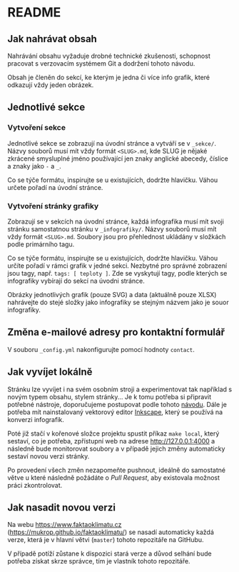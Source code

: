 # README

## Jak nahrávat obsah

Nahrávání obsahu vyžaduje drobné technické zkušenosti, schopnost pracovat s verzovacím systémem Git a dodržení tohoto návodu.

Obsah je členěn do sekcí, ke kterým je jedna či více info grafik, které odkazují vždy jeden obrázek.

## Jednotlivé sekce

### Vytvoření sekce

Jednotlivé sekce se zobrazují na úvodní stránce a vytváří se v `_sekce/`. Názvy souborů musí mít vždy formát
`<SLUG>.md`, kde SLUG je nějaké zkrácené smysluplné jméno používající jen znaky anglické abecedy, číslice a znaky jako `-` a `_`.

Co se týče formátu, inspirujte se u existujících, dodržte hlavičku. Váhou určete pořadí na úvodní stránce.

### Vytvoření stránky grafiky

Zobrazují se v sekcích na úvodní stránce, každá infografika musí mít svoji stránku samostatnou stránku v `_infografiky/`.
Názvy souborů musí mít vždy formát `<SLUG>.md`. Soubory jsou pro přehlednost ukládány v složkách podle primárního tagu.

Co se týče formátu, inspirujte se u existujících, dodržte hlavičku. Váhou určíte pořadí v rámci grafik v jedné sekci.
Nezbytné pro správné zobrazení jsou tagy, např. `tags: [ teploty ]`. Zde se vyskytují tagy, podle kterých se infografiky vybírají do sekcí na úvodni stránce.

Obrázky jednotlivých grafik (pouze SVG) a data (aktuálně pouze XLSX) nahrávejte do stejé složky jako infografiky se stejným názvem jako je souor infografiky.

## Změna e-mailové adresy pro kontaktní formulář

V souboru `_config.yml` nakonfigurujte pomocí hodnoty `contact`.

## Jak vyvíjet lokálně

Stránku lze vyvíjet i na svém osobním stroji a experimentovat tak například s novým typem obsahu, stylem stránky...
Je k tomu potřeba si připravit potřebné nástroje, doporučujeme postupovat podle tohoto [návodu](https://help.github.com/en/articles/setting-up-your-github-pages-site-locally-with-jekyll). Dále je potřeba mít nainstalovaný vektorový editor [Inkscape](https://inkscape.org/),
který se používá na konverzi infografik.

Poté již stačí v kořenové složce projektu spustit příkaz `make local`, který sestaví, co je potřeba, zpřístupní web na adrese
http://127.0.0.1:4000 a následně bude monitorovat soubory a v případě jejich změny automaticky sestaví novou verzi stránky.

Po provedení všech změn nezapomeňte pushnout, ideálně do samostatné větve u které následně požádáte o *Pull Request*, aby existovala možnost práci zkontrolovat.

## Jak nasadit novou verzi

Na webu https://www.faktaoklimatu.cz (https://mukrop.github.io/faktaoklimatu/) se nasadí automaticky každá verze, která je v hlavní větvi (`master`) tohoto repozitáře na GitHubu.

V případě potíží zůstane k dispozici stará verze a důvod selhání bude potřeba získat skrze správce, tím je vlastník tohoto repozitáře.
